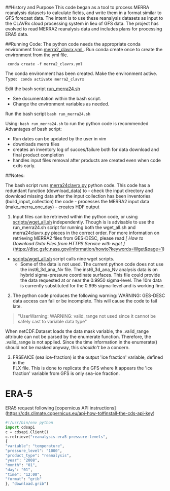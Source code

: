 ##History and Purpose
This code began as a tool to process MERRA reanalysis datasets to calculate fields, and write them in a format similar to GFS forecast data.  The intent is to use these reanalysis datasets as input to the CLAVRx cloud processing system in lieu of GFS data.  The project has evolved to read MERRA2 reanalysis data and includes plans for processing ERA5 data.

##Running Code:
The python code needs the appropriate conda environment from [merra2_clavrx.yml ](merra2_clavrx.yml).   Run conda create once to create the environment from the yml file.

``` conda create -f merra2_clavrx.yml```

The conda environment has been created. Make the environment active.  Type:
``` conda activate merra2_clavrx```

Edit the bash script [run_merra24.sh](run_merra24.sh)
 - See documentation within the bash script.
 - Change the environment variables as needed. 

Run the bash script
  ```bash run_merra24.sh```

  Using:  ```bash run_merra24.sh``` to run the python code is recommended
  Advantages of bash script:
  - Run dates can be updated by the user in vim 
  - downloads merra files
  - creates an inventory log of succes/failure both for data download and final product completion
  - handles input files removal after products are created even when code exits early.

##Notes:

The bash script runs [merra24clavrx.py](merra24clavrx.py) python code.  This 
code has a redundant function (download_data) to
    - check the input directory and download missing data
after the input collection has been inventories (build_input_collection) the code
    - processes the MERRA2 input data (make_merra_one_day)
    - creates HDF output

1. Input files can be retrieved within the python code, or using [scripts/wget_all.sh](scripts/wget_all.sh) independently. Though is is advisable to use the run_merra24.sh script for running both the wget_all.sh and merra24clavrx.py pieces in the correct order.
For more information on retrieving MERRA2 files from GES-DESC, please read 
*[ How to Download Data Files from HTTPS Service with wget ]*(https://disc.gsfc.nasa.gov/information/howto?keywords=Wget&page=1)

- [scripts/wget_all.sh](scripts/wget_all.sh) script calls nine wget scripts.
  -   Some of the data is not used.  The  current python code does not use the inst6_3d_ana_Nv file.
    The inst6_3d_ana_Nv analysis data is on hybrid sigma-pressure coordinate surfaces.
    This file could provide the data requested at or near the 0.9950 sigma-level.
    The 10m data is currently substituted for the 0.995 sigma-level and is working fine.
  

2. The python code produces the  following warning:
  WARNING:  GES-DESC data access can fail or be incomplete.  This will cause the code to fail late.

> "UserWarning: WARNING: valid_range not used since it cannot be safely cast to variable data type"  
  
When netCDF.Dataset loads the data mask variable, the .valid_range attribute can not be parsed by the enumerate function.  Therefore, the .valid_range is not applied.  Since the time information in the enumerate()  
should not be masked anyway, this *shouldn't* be a concern.  
  
3. FRSEAICE (sea ice-fraction) is the output 'ice fraction' variable, defined in the  
FLX file. This is done to replicate the GFS where It appears the 'ice fraction' variable from GFS is only sea-ice fraction.
  
# ERA-5
ERA5 request following [copernicus API instructions] (https://cds.climate.copernicus.eu/api-how-to#install-the-cds-api-key)
```python
#!/usr/bin/env python
import cdsapi
c = cdsapi.Client()
c.retrieve("reanalysis-era5-pressure-levels",
{
"variable": "temperature",
"pressure_level": "1000",
"product_type": "reanalysis",
"year": "2008",
"month": "01",
"day": "01",
"time": "12:00",
"format": "grib"
}, "download.grib")

```
